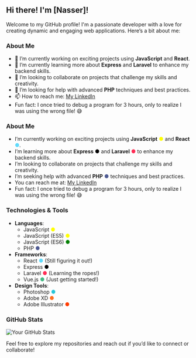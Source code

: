 ## Hi there! I'm [Nasser]!

Welcome to my GitHub profile! I'm a passionate developer with a love for creating dynamic and engaging web applications. Here’s a bit about me:

### About Me
- 🔭 I’m currently working on exciting projects using **JavaScript** and **React**.
- 🌱 I’m currently learning more about **Express** and **Laravel** to enhance my backend skills.
- 👯 I’m looking to collaborate on projects that challenge my skills and creativity.
- 🤔 I’m looking for help with advanced **PHP** techniques and best practices.
- 📫 How to reach me: [My LinkedIn](https://www.linkedin.com/in/nasser-al-obaedi-057510324/)
- Fun fact: I once tried to debug a program for 3 hours, only to realize I was using the wrong file! 😅

### About Me
- I’m currently working on exciting projects using **JavaScript** <span style="color: yellow;">●</span> and **React** <span style="color: #61DAFB;">●</span>.
- I’m learning more about **Express** <span style="color: #000000;">●</span> and **Laravel** <span style="color: #FF2D55;">●</span> to enhance my backend skills.
- I’m looking to collaborate on projects that challenge my skills and creativity.
- I’m seeking help with advanced **PHP** <span style="color: #4F5B93;">●</span> techniques and best practices.
- You can reach me at: [My LinkedIn](https://www.linkedin.com/in/nasser-al-obaedi-057510324/)
- Fun fact: I once tried to debug a program for 3 hours, only to realize I was using the wrong file! 😅

### Technologies & Tools
- **Languages**: 
  - JavaScript <span style="color: yellow;">●</span>
  - JavaScript (ES5) <span style="color: yellow;">●</span>
  - JavaScript (ES6) <span style="color: green;">●</span>
  - PHP <span style="color: #4F5B93;">●</span>
- **Frameworks**: 
  - React <span style="color: #61DAFB;">●</span> (Still figuring it out!)
  - Express <span style="color: #000000;">●</span>
  - Laravel <span style="color: #FF2D55;">●</span> (Learning the ropes!)
  - Vue.js <span style="color: #42B883;">●</span> (Just getting started!)
- **Design Tools**: 
  - Photoshop <span style="color: #26C6DA;">●</span>
  - Adobe XD <span style="color: #FF6F20;">●</span>
  - Adobe Illustrator <span style="color: #FF3D00;">●</span>

### GitHub Stats
![Your GitHub Stats](https://github-readme-stats.vercel.app/api?username=LNU4&show_icons=true&theme=radical)

Feel free to explore my repositories and reach out if you’d like to connect or collaborate!